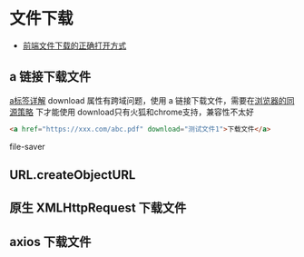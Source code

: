 # 文件下载

- [前端文件下载的正确打开方式](https://mp.weixin.qq.com/s/o_gec-HblMKAov88qcc7EA)

## a 链接下载文件

[a标签详解](https://developer.mozilla.org/zh-CN/docs/Web/HTML/Element/a)
download 属性有跨域问题，使用 a 链接下载文件，需要在[浏览器的同源策略](https://developer.mozilla.org/zh-CN/docs/Web/Security/Same-origin_policy) 下才能使用
download只有火狐和chrome支持，兼容性不太好

``` html
<a href="https://xxx.com/abc.pdf" download="测试文件1">下载文件</a>
```

file-saver
[](https://infosalons.oss-cn-shanghai.aliyuncs.com/upload/%E6%B5%8B%E8%AF%95%E5%8E%8B%E7%BC%A9%E5%8C%85.zip)
[](https://infosalons.oss-cn-shanghai.aliyuncs.com/upload/%E6%B5%8B%E8%AF%95%E6%96%87%E6%A1%A3.docx)
[](https://infosalons.oss-cn-shanghai.aliyuncs.com/upload/%E6%B5%8B%E8%AF%95%E8%A1%A8%E6%A0%BC.xlsx)

## URL.createObjectURL

## 原生 XMLHttpRequest 下载文件

## axios 下载文件
